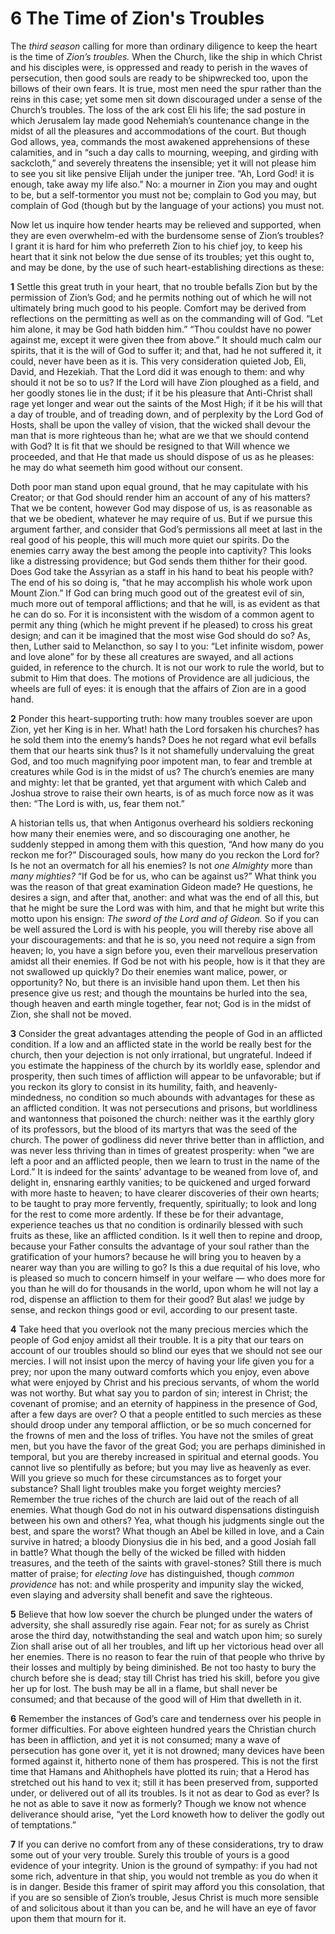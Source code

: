 # 6 The Time of Zion's Troubles

The *third season* calling for more than ordinary diligence to keep the heart is the time of *Zion’s troubles.* When the Church, like the ship in which Christ and his disciples were, is oppressed and ready to perish in the waves of persecution, then good souls are ready to be shipwrecked too, upon the billows of their own fears. It is true, most men need the spur rather than the reins in this case; yet some men sit down discouraged under a sense of the Church’s troubles. The loss of the ark cost Eli his life; the sad posture in which Jerusalem lay made good Nehemiah’s countenance change in the midst of all the pleasures and accommodations of the court. But though God allows, yea, commands the most awakened apprehensions of these calamities, and in “such a day calls to mourning, weeping, and girding with sackcloth,” and severely threatens the insensible; yet it will not please him to see you sit like pensive Elijah under the juniper tree. “Ah, Lord God! it is enough, take away my life also.” No: a mourner in Zion you may and ought to be, but a self-tormentor you must not be; complain to God you may, but complain of God (though but by the language of your actions) you must not.

Now let us inquire how tender hearts may be relieved and supported, when they are even overwhelm-ed with the burdensome sense of Zion’s troubles? I grant it is hard for him who preferreth Zion to his chief joy, to keep his heart that it sink not below the due sense of its troubles; yet this ought to, and may be done, by the use of such heart-establishing directions as these:

**1** Settle this great truth in your heart, that no trouble befalls Zion but by the permission of Zion’s God; and he permits nothing out of which he will not ultimately bring much good to his people. Comfort may be derived from reflections on the permitting as well as on the commanding will of God. “Let him alone, it may be God hath bidden him.” “Thou couldst have no power against me, except it were given thee from above.” It should much calm our spirits, that it is the will of God to suffer it; and that, had he not suffered it, it could, never have been as it is. This very consideration quieted Job, Eli, David, and Hezekiah. That the Lord did it was enough to them: and why should it not be so to us? If the Lord will have Zion ploughed as a field, and her goodly stones lie in the dust; if it be his pleasure that Anti-Christ shall rage yet longer and wear out the saints of the Most High; if it be his will that a day of trouble, and of treading down, and of perplexity by the Lord God of Hosts, shall be upon the valley of vision, that the wicked shall devour the man that is more righteous than he; what are we that we should contend with God? It is fit that we should be resigned to that Will whence we proceeded, and that He that made us should dispose of us as he pleases: he may do what seemeth him good without our consent.

Doth poor man stand upon equal ground, that he may capitulate with his Creator; or that God should render him an account of any of his matters? That we be content, however God may dispose of us, is as reasonable as that we be obedient, whatever he may require of us. But if we pursue this argument farther, and consider that God’s permissions all meet at last in the real good of his people, this will much more quiet our spirits. Do the enemies carry away the best among the people into captivity? This looks like a distressing providence; but God sends them thither for their good. Does God take the Assyrian as a staff in his hand to beat his people with? The end of his so doing is, "that he may accomplish his whole work upon Mount Zion.” If God can bring much good out of the greatest evil of sin, much more out of temporal afflictions; and that he will, is as evident as that he can do so. For it is inconsistent with the wisdom of a common agent to permit any thing (which he might prevent if he pleased) to cross his great design; and can it be imagined that the most wise God should do so? As, then, Luther said to Melancthon, so say I to you: “Let infinite wisdom, power and love alone” for by these all creatures are swayed, and all actions guided, in reference to the church. It is not our work to rule the world, but to submit to Him that does. The motions of Providence are all judicious, the wheels are full of eyes: it is enough that the affairs of Zion are in a good hand.

**2** Ponder this heart-supporting truth: how many troubles soever are upon Zion, yet her King is in her. What! hath the Lord forsaken his churches? has he sold them into the enemy’s hands? Does he not regard what evil befalls them that our hearts sink thus? Is it not shamefully undervaluing the great God, and too much magnifying poor impotent man, to fear and tremble at creatures while God is in the midst of us? The church’s enemies are many and mighty: let that be granted, yet that argument with which Caleb and Joshua strove to raise their own hearts, is of as much force now as it was then: “The Lord is with, us, fear them not.”

A historian tells us, that when Antigonus overheard his soldiers reckoning how many their enemies were, and so discouraging one another, he suddenly stepped in among them with this question, “And how many do you reckon me for?” Discouraged souls, how many do you reckon the Lord for? Is he not an overmatch for all his enemies? Is not *one Almighty* more than *many mighties?* “If God be for us, who can be against us?” What think you was the reason of that great examination Gideon made? He questions, he desires a sign, and after that, another: and what was the end of all this, but that he might be sure the Lord was with him, and that he might but write this motto upon his ensign: *The sword of the Lord and of Gideon.* So if you can be well assured the Lord is with his people, you will thereby rise above all your discouragements: and that he is so, you need not require a sign from heaven; lo, you have a sign before you, even their marvellous preservation amidst all their enemies. If God be not with his people, how is it that they are not swallowed up quickly? Do their enemies want malice, power, or opportunity? No, but there is an invisible hand upon them. Let then his presence give us rest; and though the mountains be hurled into the sea, though heaven and earth mingle together, fear not; God is in the midst of Zion, she shall not be moved.

**3** Consider the great advantages attending the people of God in an afflicted condition. If a low and an afflicted state in the world be really best for the church, then your dejection is not only irrational, but ungrateful. Indeed if you estimate the happiness of the church by its worldly ease, splendor and prosperity, then such times of affliction will appear to be unfavorable; but if you reckon its glory to consist in its humility, faith, and heavenly-mindedness, no condition so much abounds with advantages for these as an afflicted condition. It was not persecutions and prisons, but worldliness and wantonness that poisoned the church: neither was it the earthly glory of its professors, but the blood of its martyrs that was the seed of the church. The power of godliness did never thrive better than in affliction, and was never less thriving than in times of greatest prosperity: when “we are left a poor and an afflicted people, then we learn to trust in the name of the Lord.” It is indeed for the saints’ advantage to be weaned from love of, and delight in, ensnaring earthly vanities; to be quickened and urged forward with more haste to heaven; to have clearer discoveries of their own hearts; to be taught to pray more fervently, frequently, spiritually; to look and long for the rest to come more ardently. If these be for their advantage, experience teaches us that no condition is ordinarily blessed with such fruits as these, like an afflicted condition. Is it well then to repine and droop, because your Father consults the advantage of your soul rather than the gratification of your humors? because he will bring you to heaven by a nearer way than you are willing to go? Is this a due requital of his love, who is pleased so much to concern himself in your welfare — who does more for you than he will do for thousands in the world, upon whom he will not lay a rod, dispense an affliction to them for their good? But alas! we judge by sense, and reckon things good or evil, according to our present taste.

**4** Take heed that you overlook not the many precious mercies which the people of God enjoy amidst all their trouble. It is a pity that our tears on account of our troubles should so blind our eyes that we should not see our mercies. I will not insist upon the mercy of having your life given you for a prey; nor upon the many outward comforts which you enjoy, even above what were enjoyed by Christ and his precious servants, of whom the world was not worthy. But what say you to pardon of sin; interest in Christ; the covenant of promise; and an eternity of happiness in the presence of God, after a few days are over? O that a people entitled to such mercies as these should droop under any temporal affliction, or be so much concerned for the frowns of men and the loss of trifles. You have not the smiles of great men, but you have the favor of the great God; you are perhaps diminished in temporal, but you are thereby increased in spiritual and eternal goods. You cannot live so plentifully as before; but you may live as heavenly as ever. Will you grieve so much for these circumstances as to forget your substance? Shall light troubles make you forget weighty mercies? Remember the true riches of the church are laid out of the reach of all enemies. What though God do not in his outward dispensations distinguish between his own and others? Yea, what though his judgments single out the best, and spare the worst? What though an Abel be killed in love, and a Cain survive in hatred; a bloody Dionysius die in his bed, and a good Josiah fall in battle? What though the belly of the wicked be filled with hidden treasures, and the teeth of the saints with gravel-stones? Still there is much matter of praise; for *electing love* has distinguished, though *common providence* has not: and while prosperity and impunity slay the wicked, even slaying and adversity shall benefit and save the righteous.

**5** Believe that how low soever the church be plunged under the waters of adversity, she shall assuredly rise again. Fear not; for as surely as Christ arose the third day, notwithstanding the seal and watch upon him; so surely Zion shall arise out of all her troubles, and lift up her victorious head over all her enemies. There is no reason to fear the ruin of that people who thrive by their losses and multiply by being diminished. Be not too hasty to bury the church before she is dead; stay till Christ has tried his skill, before you give her up for lost. The bush may be all in a flame, but shall never be consumed; and that because of the good will of Him that dwelleth in it.

**6** Remember the instances of God’s care and tenderness over his people in former difficulties. For above eighteen hundred years the Christian church has been in affliction, and yet it is not consumed; many a wave of persecution has gone over it, yet it is not drowned; many devices have been formed against it, hitherto none of them has prospered. This is not the first time that Hamans and Ahithophels have plotted its ruin; that a Herod has stretched out his hand to vex it; still it has been preserved from, supported under, or delivered out of all its troubles. Is it not as dear to God as ever? Is he not as able to save it now as formerly? Though we know not whence deliverance should arise, “yet the Lord knoweth how to deliver the godly out of temptations.”

**7** If you can derive no comfort from any of these considerations, try to draw some out of your very trouble. Surely this trouble of yours is a good evidence of your integrity. Union is the ground of sympathy: if you had not some rich, adventure in that ship, you would not tremble as you do when it is in danger. Beside this framer of spirit may afford you this consolation, that if you are so sensible of Zion’s trouble, Jesus Christ is much more sensible of and solicitous about it than you can be, and he will have an eye of favor upon them that mourn for it.